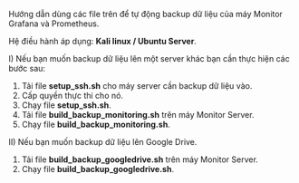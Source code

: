 Hướng dẫn dùng các file trên để tự động backup dữ liệu của máy Monitor Grafana và Prometheus.

Hệ điều hành áp dụng: **Kali linux / Ubuntu Server**.

I) Nếu bạn muốn backup dữ liệu lên một server khác bạn cần thực hiện các bước sau:
  1) Tải file **setup_ssh.sh** cho máy server cần backup dữ liệu vào.
  2) Cấp quyền thực thi cho nó.
  3) Chạy file **setup_ssh.sh**.
  4) Tải file **build_backup_monitoring.sh** trên máy Monitor Server.
  5) Chạy file **build_backup_monitoring.sh**.

II) Nếu bạn muốn backup dữ liệu lên Google Drive.
  1) Tải file **build_backup_googledrive.sh** trên máy Monitor Server.
  2) Chạy file **build_backup_googledrive.sh**.
